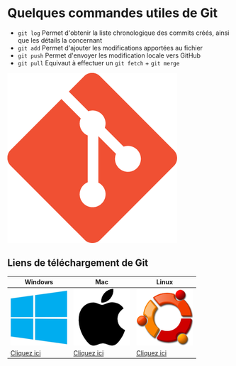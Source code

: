 # Quelques commandes utiles de **Git**
 
* ```git log``` Permet d'obtenir la liste chronologique des commits créés, ainsi que les détails la concernant
* ```git add``` Permet d'ajouter les modifications apportées au fichier
* ```git push``` Permet d'envoyer les modification locale vers GitHub
* ```git pull``` Equivaut à effectuer un ```git fetch``` + ```git merge```

![GitHub Logo](/images/logo.png)

##  Liens de téléchargement de Git

Windows | Mac | Linux
------- | --- | -----
![GitHub Logo](windows.png) | ![GitHub Logo](apple.png) | ![GitHub Logo](linux.png)
[Cliquez ici](https://git-scm.com/download/win) | [Cliquez ici](https://git-scm.com/download/mac) | [Cliquez ici](https://git-scm.com/download/linux)
